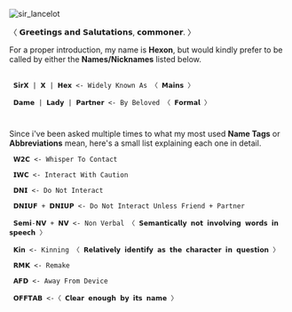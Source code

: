 ![sir_lancelot](https://github.com/CELLCON/CELLCON/assets/154642987/08989253-b74d-4175-97a1-4cdf7f03fed9)

〈 𝗚𝗿𝗲𝗲𝘁𝗶𝗻𝗴𝘀 𝗮𝗻𝗱 𝗦𝗮𝗹𝘂𝘁𝗮𝘁𝗶𝗼𝗻𝘀, 𝗰𝗼𝗺𝗺𝗼𝗻𝗲𝗿. 〉

For a proper introduction, my name is **Hexon**, but would kindly prefer to be called by either the **Names/Nicknames** listed below.

##

`` 𝗦𝗶𝗿𝗫 | 𝗫 | 𝗛𝗲𝘅 <- Widely Known As 〈 𝗠𝗮𝗶𝗻𝘀 〉``

`` 𝗗𝗮𝗺𝗲 | 𝗟𝗮𝗱𝘆 | 𝗣𝗮𝗿𝘁𝗻𝗲𝗿 <- By Beloved 〈 𝗙𝗼𝗿𝗺𝗮𝗹 〉``

# 
Since i've been asked multiple times to what my most used **Name Tags** or **Abbreviations** mean, here's a small list explaining each one in detail.

``  𝗪𝟮𝗖 <- Whisper To Contact ``

``  𝗜𝗪𝗖 <- Interact With Caution ``

``  𝗗𝗡𝗜 <- Do Not Interact ``
 
``  𝗗𝗡𝗜𝗨𝗙 + 𝗗𝗡𝗜𝗨𝗣 <- Do Not Interact Unless Friend + Partner ``

`` 𝗦𝗲𝗺𝗶-𝗡𝗩 + 𝗡𝗩 <- Non Verbal 〈 𝗦𝗲𝗺𝗮𝗻𝘁𝗶𝗰𝗮𝗹𝗹𝘆 𝗻𝗼𝘁 𝗶𝗻𝘃𝗼𝗹𝘃𝗶𝗻𝗴 𝘄𝗼𝗿𝗱𝘀 𝗶𝗻 𝘀𝗽𝗲𝗲𝗰𝗵 〉``

`` 𝗞𝗶𝗻 <- Kinning 〈 𝗥𝗲𝗹𝗮𝘁𝗶𝘃𝗲𝗹𝘆 𝗶𝗱𝗲𝗻𝘁𝗶𝗳𝘆 𝗮𝘀 𝘁𝗵𝗲 𝗰𝗵𝗮𝗿𝗮𝗰𝘁𝗲𝗿 𝗶𝗻 𝗾𝘂𝗲𝘀𝘁𝗶𝗼𝗻 〉``

``  𝗥𝗠𝗞 <- Remake ``

``  𝗔𝗙𝗗 <- Away From Device ``

`` 𝗢𝗙𝗙𝗧𝗔𝗕 <-〈 𝗖𝗹𝗲𝗮𝗿 𝗲𝗻𝗼𝘂𝗴𝗵 𝗯𝘆 𝗶𝘁𝘀 𝗻𝗮𝗺𝗲 〉``
